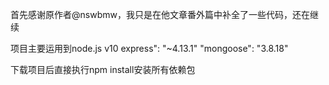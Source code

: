 首先感谢原作者@nswbmw，我只是在他文章番外篇中补全了一些代码，还在继续

项目主要运用到node.js v10
express": "~4.13.1"
"mongoose": "3.8.18"

下载项目后直接执行npm install安装所有依赖包




